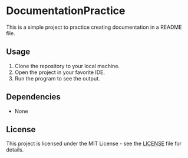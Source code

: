 # DocumentationPractice
This is a simple project to practice creating documentation in a README file.
## Usage
1. Clone the repository to your local machine.
2. Open the project in your favorite IDE.
3. Run the program to see the output.
## Dependencies
- None
## License
This project is licensed under the MIT License - see the [LICENSE](LICENSE) file for details.